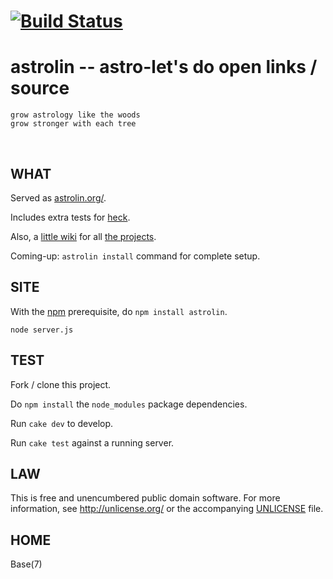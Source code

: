 # [![Build Status](https://secure.travis-ci.org/astrolet/astrolin.png)](http://travis-ci.org/astrolet/astrolin)
# astrolin -- astro-let's do open links / source

```
grow astrology like the woods
grow stronger with each tree
```
&nbsp;


## WHAT

Served as [astrolin.org/](http://astrolin.org).

Includes extra tests for [heck](https://github.com/orlin/heck).

Also, a [little wiki](https://github.com/astrolet/astrolin/wiki) for all
[the projects](https://github.com/astrolet).

Coming-up: `astrolin install` command for complete setup.


## SITE

With the [npm](http://npmjs.org) prerequisite, do `npm install astrolin`.

    node server.js


## TEST

Fork / clone this project.

Do `npm install` the `node_modules` package dependencies.

Run `cake dev` to develop.

Run `cake test` against a running server.


## LAW

This is free and unencumbered public domain software. For more information,
see <http://unlicense.org/> or the accompanying [UNLICENSE](http://astrolet.github.com/astrolin/UNLICENSE.html) file.


## HOME

Base(7)
